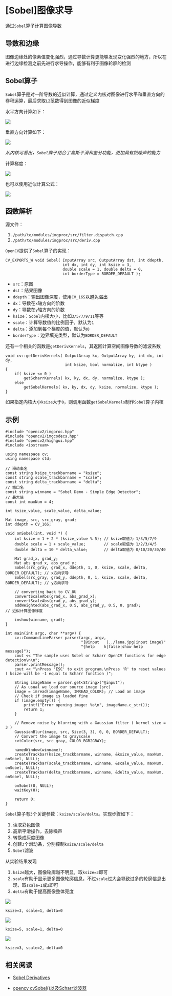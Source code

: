 
# [Sobel]图像求导

通过`Sobel`算子计算图像导数

## 导数和边缘

图像边缘处的像素值变化强烈，通过导数计算更能够发现变化强烈的地方，所以在进行边缘检测之前先进行求导操作，能够有利于图像轮廓的检测

## Sobel算子

`Sobel`算子是对一阶导数的近似计算，通过定义内核对图像进行水平和垂直方向的卷积运算，最后求取`L2`范数得到图像的近似梯度

水平方向计算如下：

![](./imgs/sobel-horizontal.png)

垂直方向计算如下：

![](./imgs/sobel-vertical.png)

*从内核可看出，`Sobel`算子结合了高斯平滑和差分功能，更加具有抗噪声的能力*

计算梯度：

![](./imgs/gradient-compute.png)

也可以使用近似计算公式：

![](./imgs/gradient-like-compute.png)

## 函数解析

源文件：

1. `/path/to/modules/imgproc/src/filter.dispatch.cpp`
2. `/path/to/modules/imgproc/src/deriv.cpp`

`OpenCV`提供了`Sobel`算子的实现：

```
CV_EXPORTS_W void Sobel( InputArray src, OutputArray dst, int ddepth,
                         int dx, int dy, int ksize = 3,
                         double scale = 1, double delta = 0,
                         int borderType = BORDER_DEFAULT );
```

* `src`：原图
* `dst`：结果图像
* `ddepth`：输出图像深度，使用`CV_16S`以避免溢出
* `dx`：导数在`x`轴方向的阶数
* `dy`：导数在`y`轴方向的阶数
* `ksize`：`Sobel`内核大小，比如`3/5/7/9/11`等等
* `scale`：计算导数值的比例因子，默认为`1`
* `delta`：添加到每个梯度的值，默认为`0`
* `borderType`：边界填充类型，默认为`BORDER_DEFAULT`

还有一个相关的函数是`getDerivKernels`，其返回计算空间图像导数的滤波系数

```
void cv::getDerivKernels( OutputArray kx, OutputArray ky, int dx, int dy,
                          int ksize, bool normalize, int ktype )
{
    if( ksize <= 0 )
        getScharrKernels( kx, ky, dx, dy, normalize, ktype );
    else
        getSobelKernels( kx, ky, dx, dy, ksize, normalize, ktype );
}
```

如果指定内核大小`ksize`大于`0`，则调用函数`getSobelKernels`制作`Sobel`算子内核

## 示例

```
#include "opencv2/imgproc.hpp"
#include "opencv2/imgcodecs.hpp"
#include "opencv2/highgui.hpp"
#include <iostream>

using namespace cv;
using namespace std;

// 滑动条名
const string ksize_trackbarname = "ksize";
const string scale_trackbarname = "scale";
const string delta_trackbarname = "delta";
// 窗口名
const string winname = "Sobel Demo - Simple Edge Detector";
// 最大值
const int maxNum = 4;

int ksize_value, scale_value, delta_value;

Mat image, src, src_gray, grad;
int ddepth = CV_16S;

void onSobel(int, void *) {
    int ksize = 1 + 2 * (ksize_value % 5); // ksize取值为 1/3/5/7/9
    double scale = 1 + scale_value;        // scale取值为 1/2/3/4/5
    double delta = 10 * delta_value;       // delta取值为 0/10/20/30/40

    Mat grad_x, grad_y;
    Mat abs_grad_x, abs_grad_y;
    Sobel(src_gray, grad_x, ddepth, 1, 0, ksize, scale, delta, BORDER_DEFAULT); // x方向求导
    Sobel(src_gray, grad_y, ddepth, 0, 1, ksize, scale, delta, BORDER_DEFAULT); // y方向求导

    // converting back to CV_8U
    convertScaleAbs(grad_x, abs_grad_x);
    convertScaleAbs(grad_y, abs_grad_y);
    addWeighted(abs_grad_x, 0.5, abs_grad_y, 0.5, 0, grad);                     // 近似计算图像梯度

    imshow(winname, grad);
}

int main(int argc, char **argv) {
    cv::CommandLineParser parser(argc, argv,
                                 "{@input   |../lena.jpg|input image}"
                                 "{help    h|false|show help message}");
    cout << "The sample uses Sobel or Scharr OpenCV functions for edge detection\n\n";
    parser.printMessage();
    cout << "\nPress 'ESC' to exit program.\nPress 'R' to reset values ( ksize will be -1 equal to Scharr function )";

    String imageName = parser.get<String>("@input");
    // As usual we load our source image (src)
    image = imread(imageName, IMREAD_COLOR); // Load an image
    // Check if image is loaded fine
    if (image.empty()) {
        printf("Error opening image: %s\n", imageName.c_str());
        return 1;
    }

    // Remove noise by blurring with a Gaussian filter ( kernel size = 3 )
    GaussianBlur(image, src, Size(3, 3), 0, 0, BORDER_DEFAULT);
    // Convert the image to grayscale
    cvtColor(src, src_gray, COLOR_BGR2GRAY);

    namedWindow(winname);
    createTrackbar(ksize_trackbarname, winname, &ksize_value, maxNum, onSobel, NULL);
    createTrackbar(scale_trackbarname, winname, &scale_value, maxNum, onSobel, NULL);
    createTrackbar(delta_trackbarname, winname, &delta_value, maxNum, onSobel, NULL);

    onSobel(0, NULL);
    waitKey(0);

    return 0;
}
```

`Sobel`算子有`3`个关键参数：`ksize/scale/delta`。实现步骤如下：

1. 读取彩色图像
2. 高斯平滑操作，去除噪声
3. 转换成灰度图像
4. 创建`3`个滑动条，分别控制`ksize/scale/delta`
5. `Sobel`滤波

从实验结果发现

1. `ksize`越大，图像轮廓越不明显，取`ksize=3`即可
2. `scale`有助于显示更多图像轮廓信息，不过`scale`过大会导致过多的轮廓信息出现，取`scale=1`或`2`即可
3. `delta`有助于提高图像整体亮度

![](./imgs/sobel-1.png)

`ksize=3, scale=1, delta=0`

![](./imgs/sobel-2.png)

`ksize=5, scale=1, delta=0`

![](./imgs/sobel-3.png)

`ksize=3, scale=2, delta=0`

## 相关阅读

* [Sobel Derivatives](https://docs.opencv.org/4.1.0/d2/d2c/tutorial_sobel_derivatives.html)

* [opencv cvSobel()以及Scharr滤波器](https://blog.csdn.net/u012005313/article/details/46794743#commentBox)
